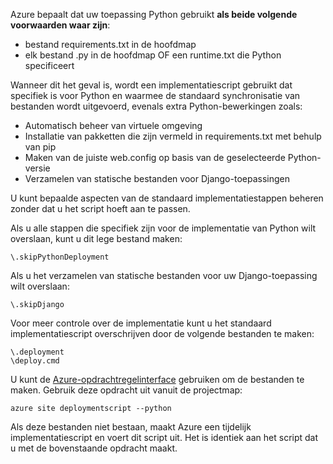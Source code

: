 Azure bepaalt dat uw toepassing Python gebruikt **als beide volgende voorwaarden waar zijn**:

* bestand requirements.txt in de hoofdmap
* elk bestand .py in de hoofdmap OF een runtime.txt die Python specificeert

Wanneer dit het geval is, wordt een implementatiescript gebruikt dat specifiek is voor Python en waarmee de standaard synchronisatie van bestanden wordt uitgevoerd, evenals extra Python-bewerkingen zoals:

* Automatisch beheer van virtuele omgeving
* Installatie van pakketten die zijn vermeld in requirements.txt met behulp van pip
* Maken van de juiste web.config op basis van de geselecteerde Python-versie
* Verzamelen van statische bestanden voor Django-toepassingen

U kunt bepaalde aspecten van de standaard implementatiestappen beheren zonder dat u het script hoeft aan te passen.

Als u alle stappen die specifiek zijn voor de implementatie van Python wilt overslaan, kunt u dit lege bestand maken:

    \.skipPythonDeployment

Als u het verzamelen van statische bestanden voor uw Django-toepassing wilt overslaan:

    \.skipDjango 

Voor meer controle over de implementatie kunt u het standaard implementatiescript overschrijven door de volgende bestanden te maken:

    \.deployment
    \deploy.cmd

U kunt de [Azure-opdrachtregelinterface][Azure-opdrachtregelinterface] gebruiken om de bestanden te maken.  Gebruik deze opdracht uit vanuit de projectmap:

    azure site deploymentscript --python

Als deze bestanden niet bestaan, maakt Azure een tijdelijk implementatiescript en voert dit script uit.  Het is identiek aan het script dat u met de bovenstaande opdracht maakt.

[Azure-opdrachtregelinterface]: http://azure.microsoft.com/downloads/


<!--HONumber=Nov16_HO2-->


